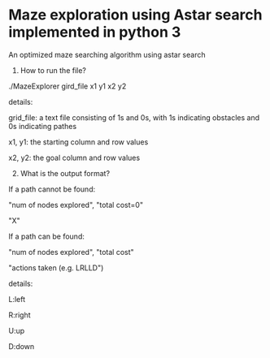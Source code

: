 # Maze exploration using Astar search implemented in python 3
An optimized maze searching algorithm using astar search

1. How to run the file?

./MazeExplorer gird_file x1 y1 x2 y2

details:

grid_file: a text file consisting of 1s and 0s, with 1s indicating obstacles and 0s indicating pathes

x1, y1: the starting column and row values

x2, y2: the goal column and row values


2. What is the output format?

If a path cannot be found:

"num of nodes explored", "total cost=0"

"X"

If a path can be found:

"num of nodes explored", "total cost"

"actions taken (e.g. LRLLD")

details:

L:left

R:right

U:up

D:down
